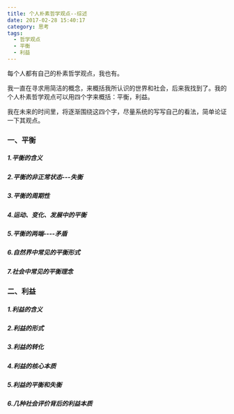 ```yaml
---
title: 个人朴素哲学观点--综述
date: 2017-02-28 15:40:17
category: 思考
tags:
  - 哲学观点
  - 平衡
  - 利益
---
```


每个人都有自己的朴素哲学观点，我也有。

我一直在寻求用简洁的概念，来概括我所认识的世界和社会，后来我找到了。我的个人朴素哲学观点可以用四个字来概括：平衡，利益。

我在未来的时间里，将逐渐围绕这四个字，尽量系统的写写自己的看法，简单论证一下其观点。

<!--more-->

### 一、平衡

##### 1.平衡的含义

##### 2.平衡的非正常状态---失衡

##### 3.平衡的周期性

##### 4.运动、变化、发展中的平衡

##### 5.平衡的两端----矛盾

##### 6.自然界中常见的平衡形式

##### 7.社会中常见的平衡理念

### 二、利益

##### 1.利益的含义

##### 2.利益的形式

##### 3.利益的转化

##### 4.利益的核心本质

##### 5.利益的平衡和失衡

##### 6.几种社会评价背后的利益本质
